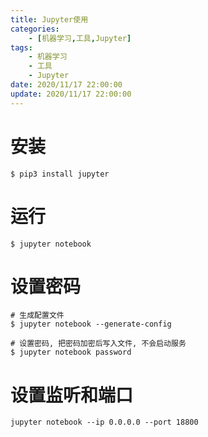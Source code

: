 ```yaml
---
title: Jupyter使用
categories: 
	- [机器学习,工具,Jupyter]
tags:
	- 机器学习
	- 工具
	- Jupyter
date: 2020/11/17 22:00:00
update: 2020/11/17 22:00:00
---
```


# 安装

```shell
$ pip3 install jupyter
```

# 运行

```shell
$ jupyter notebook
```

# 设置密码

```shell
# 生成配置文件
$ jupyter notebook --generate-config

# 设置密码, 把密码加密后写入文件, 不会启动服务
$ jupyter notebook password
```

# 设置监听和端口

```shell
jupyter notebook --ip 0.0.0.0 --port 18800 
```


